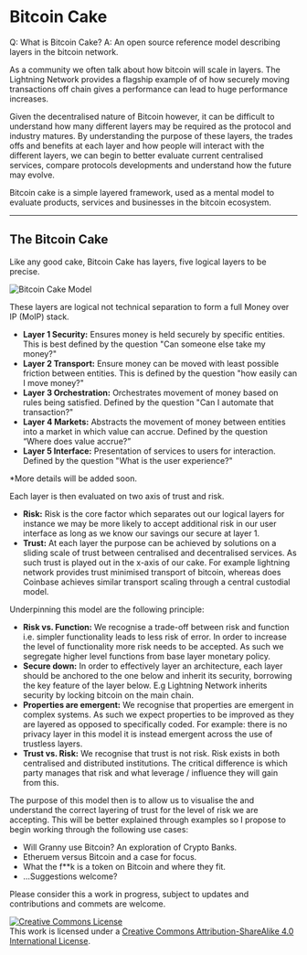 # Bitcoin Cake

Q: What is Bitcoin Cake?
A: An open source reference model describing layers in the bitcoin network.

As a community we often talk about how bitcoin will scale in layers. The Lightning Network provides a flagship example of of how securely moving transactions off chain gives a performance can lead to huge performance increases.  

Given the decentralised nature of Bitcoin however, it can be difficult to understand how many different layers may be required as the protocol and industry matures.  By understanding the purpose of these layers, the trades offs and benefits at each layer and how people will interact with the different layers, we can begin to better evaluate current centralised services, compare protocols developments and understand how the future may evolve.

Bitcoin cake is a simple layered framework, used as a mental model to evaluate products, services and businesses in the bitcoin ecosystem. 

---

## The Bitcoin Cake

Like any good cake, Bitcoin Cake has layers, five logical layers to be precise.

![Bitcoin Cake Model](https://github.com/karma-pete/Bitcoin-Cake/blob/master/Architecture/bitcoin-cake.jpg "the Bitcoin Cake")

These layers are logical not technical separation to form a full Money over IP (MoIP) stack.

* **Layer 1 Security:** Ensures money is held securely by specific entities. This is best defined by the question "Can someone else take my money?"
* **Layer 2 Transport:** Ensure money can be moved with least possible friction between entities. This is defined by the question "how easily can I move money?"
* **Layer 3 Orchestration:** Orchestrates movement of money based on rules being satisfied. Defined by the question "Can I automate that transaction?"
* **Layer 4 Markets:** Abstracts the movement of money between entities into a market in which value can accrue. Defined by the question “Where does value accrue?”
* **Layer 5 Interface:** Presentation of services to users for interaction. Defined by the question "What is the user experience?"

*More details will be added soon.

Each layer is then evaluated on two axis of trust and risk.  

* **Risk:** Risk is the core factor which separates out our logical layers for instance we may be more likely to accept additional risk in our user interface as long as we know our savings our secure at layer 1. 
* **Trust:** At each layer the purpose can be achieved by solutions on a sliding scale of trust between centralised and decentralised services.  As such trust is played out in the x-axis of our cake.  For example lightning network provides trust minimised transport of bitcoin, whereas does Coinbase achieves similar transport scaling through a central custodial model.

Underpinning this model are the following principle:

* **Risk vs. Function:** We recognise a trade-off between risk and function i.e. simpler functionality leads to less risk of error. In order to increase the level of functionality more risk needs to be accepted. As such we segregate higher level functions from base layer monetary policy.
* **Secure down:** In order to effectively layer an architecture, each layer should be anchored to the one below and inherit its security, borrowing the key feature of the layer below. E.g Lightning Network inherits security by locking bitcoin on the main chain.
* **Properties are emergent:** We recognise that properties are emergent in complex systems.  As such we expect properties to be improved as they are layered as opposed to specifically coded.  For example: there is no privacy layer in this model it is instead emergent across the use of trustless layers. 
* **Trust vs. Risk:** We recognise that trust is not risk. Risk exists in both centralised and distributed institutions.  The critical difference is which party manages that risk and what leverage / influence they will gain from this. 

The purpose of this model then is to allow us to visualise the and understand the correct layering of trust for the level of risk we are accepting.  This will be better explained through examples so I propose to begin working through the following use cases:

* Will Granny use Bitcoin? An exploration of Crypto Banks.
* Etheruem versus Bitcoin and a case for focus.
* What the f**k is a token on Bitcoin and where they fit.
* …Suggestions welcome?

Please consider this a work in progress, subject to updates and contributions and commets are welcome. 

<a rel="license" href="http://creativecommons.org/licenses/by-sa/4.0/"><img alt="Creative Commons License" style="border-width:0" src="https://i.creativecommons.org/l/by-sa/4.0/88x31.png" /></a><br />This work is licensed under a <a rel="license" href="http://creativecommons.org/licenses/by-sa/4.0/">Creative Commons Attribution-ShareAlike 4.0 International License</a>.
